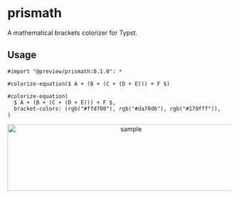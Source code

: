 # prismath

A mathematical brackets colorizer for Typst.

## Usage

```typst
#import "@preview/prismath:0.1.0": *

#colorize-equation($ A + (B + (C + (D + E))) + F $)

#colorize-equation(
  $ A + (B + (C + (D + E))) + F $,
  bracket-colors: (rgb("#ffd700"), rgb("#da70d6"), rgb("#179fff")),
)
```

<div align="center">
  <img src="https://github.com/user-attachments/assets/60af8c71-9bf1-4ad0-a201-22a0640881cb" width="540" height="150" alt="sample"/>
</div>
